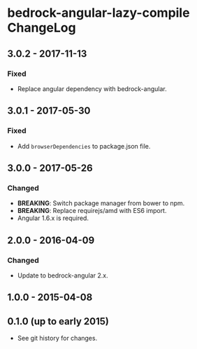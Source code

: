 # bedrock-angular-lazy-compile ChangeLog

## 3.0.2 - 2017-11-13

### Fixed
- Replace angular dependency with bedrock-angular.

## 3.0.1 - 2017-05-30

### Fixed
- Add `browserDependencies` to package.json file.

## 3.0.0 - 2017-05-26

### Changed
- **BREAKING**: Switch package manager from bower to npm.
- **BREAKING**: Replace requirejs/amd with ES6 import.
- Angular 1.6.x is required.

## 2.0.0 - 2016-04-09

### Changed
- Update to bedrock-angular 2.x.

## 1.0.0 - 2015-04-08

## 0.1.0 (up to early 2015)

- See git history for changes.
